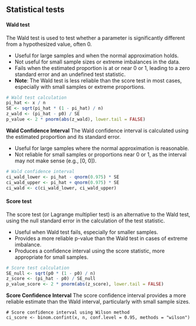 ## Statistical tests

#### Wald test
The Wald test is used to test whether a parameter is significantly different from a hypothesized value, often 0.
- Useful for large samples and when the normal approximation holds.
- Not useful for small sample sizes or extreme imbalances in the data.
- Fails when the estimated proportion is at or near 0 or 1, leading to a zero standard error and an undefined test statistic.
- **Note**: The Wald test is less reliable than the score test in most cases, especially with small samples or extreme proportions.

```r
# Wald test calculation
pi_hat <- x / n
SE <- sqrt(pi_hat * (1 - pi_hat) / n)
z_wald <- (pi_hat - p0) / SE
p_value <- 2 * pnorm(abs(z_wald), lower.tail = FALSE)
```

**Wald Confidence Interval**
The Wald confidence interval is calculated using the estimated proportion and its standard error.
- Useful for large samples where the normal approximation is reasonable.
- Not reliable for small samples or proportions near 0 or 1, as the interval may not make sense (e.g., [0, 0]).

```r
# Wald confidence interval
ci_wald_lower <- pi_hat - qnorm(0.975) * SE
ci_wald_upper <- pi_hat + qnorm(0.975) * SE
ci_wald <- c(ci_wald_lower, ci_wald_upper)
```

#### Score test
The score test (or Lagrange multiplier test) is an alternative to the Wald test, using the null standard error in the calculation of the test statistic.
- Useful when Wald test fails, especially for smaller samples.
- Provides a more reliable p-value than the Wald test in cases of extreme imbalance.
- Produces a confidence interval using the score statistic, more appropriate for small samples.

```r
# Score test calculation
SE_null <- sqrt(p0 * (1 - p0) / n)
z_score <- (pi_hat - p0) / SE_null
p_value_score <- 2 * pnorm(abs(z_score), lower.tail = FALSE)
```

**Score Confidence Interval**
The score confidence interval provides a more reliable estimate than the Wald interval, particularly with small sample sizes.

```
# Score confidence interval using Wilson method
ci_score <- binom.confint(x, n, conf.level = 0.95, methods = "wilson")
```
